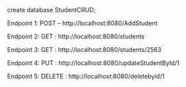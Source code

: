 create database StudentCRUD;

Endpoint 1: POST – http://localhost:8080/AddStudent

Endpoint 2: GET : http://localhost:8080/students

Endpoint 3: GET : http://localhost:8080/students/2563

Endpoint 4: PUT : http://localhost:8080/updateStudentById/1

Endpoint 5: DELETE : http://localhost:8080/deletebyid/1
